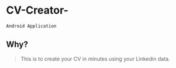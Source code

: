 # CV-Creator-
```sh
Android Application
```

## Why?
> This is to create your CV in minutes using your Linkedin data.
